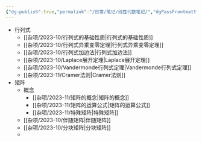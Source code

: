 ```yaml
---
{"dg-publish":true,"permalink":"/日常/笔记/线性代数笔记/","dgPassFrontmatter":true}
---
```


- 行列式
	- [[杂项/2023-10/行列式的基础性质\|行列式的基础性质]]
	- [[杂项/2023-10/行列式异乘变零定理\|行列式异乘变零定理]]
	- [[杂项/2023-10/行列式加边法\|行列式加边法]]
	- [[杂项/2023-10/Laplace展开定理\|Laplace展开定理]]
	- [[杂项/2023-10/Vandermonde行列式定理\|Vandermonde行列式定理]]
	- [[杂项/2023-11/Cramer法则\|Cramer法则]]
- 矩阵
	- 概念
		- [[杂项/2023-11/矩阵的概念\|矩阵的概念]]
		- [[杂项/2023-11/矩阵的运算公式\|矩阵的运算公式]]
		- [[杂项/2023-11/特殊矩阵\|特殊矩阵]]
	- [[杂项/2023-10/伴随矩阵\|伴随矩阵]]
	- [[杂项/2023-10/分块矩阵\|分块矩阵]]
	- 